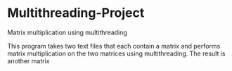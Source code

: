 # Multithreading-Project
Matrix multiplication using multithreading

This program takes two text files that each contain a matrix and performs matrix multiplication on the two matrices using multithreading. The result is another matrix
